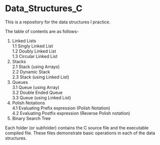 # Data_Structures_C
This is a repository for the data structures I practice.

The table of contents are as follows-

01. Linked Lists  
1.1 Singly Linked List  
1.2 Doubly Linked List  
1.3 Circular Linked List  
02. Stacks  
2.1 Stack (using Arrays)  
2.2 Dynamic Stack  
2.3 Stack (using Linked List)  
03. Queues  
3.1 Queue (using Array)  
3.2 Double Ended Queue  
3.3 Queue (using Linked List)  
04. Polish Notations  
4.1 Evaluating Prefix expression (Polish Notation)  
4.2 Evaluating Postfix expression (Reverse Polish notation)  
05. Binary Search Tree  

Each folder (or subfolder) contains the C source file and the executable compiled file. These files demonstrate basic operations in each of the data structures.
